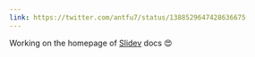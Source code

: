 ```yaml
---
link: https://twitter.com/antfu7/status/1388529647428636675
---
```


Working on the homepage of [<Slidev inline/> Slidev](https://github.com/slidevjs/slidev) docs 😍
